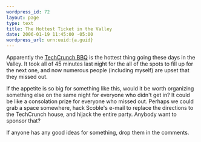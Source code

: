 ```yaml
--- 
wordpress_id: 72
layout: page
type: text
title: The Hottest Ticket in the Valley
date: 2006-01-19 11:45:00 -05:00
wordpress_url: urn:uuid:{a.guid}
---
```

<p>Apparently the <a href="http://www.techcrunch.com/2006/01/18/naked-conversations-party-at-techcrunch/" title="Naked Conversations Party at TechCrunch">TechCrunch BBQ</a> is the hottest thing going these days in the Valley.  It took all of 45 minutes last night for the all of the spots to fill up for the next one, and now numerous people (including myself) are upset that they missed out.</p>

<p>If the appetite is so big for something like this, would it be worth organizing something else on the same night for everyone who didn't get in?  It could be like a consolation prize for everyone who missed out.  Perhaps we could grab a space somewhere, hack Scoble's e-mail to replace the directions to the TechCrunch house, and hijack the entire party.  Anybody want to sponsor that?</p>

<p>If anyone has any good ideas for something, drop them in the comments.</p>
